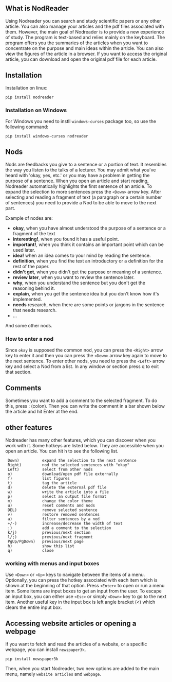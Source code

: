 ## What is NodReader

Using Nodreader you can search and study scientific papers or any other article.
You can also manage your articles and the pdf files associated with them.
However, the main goal of Nodreader is to provide a new experience of study. The program is text-based and relies mainly on the keyboard. The program offers you the summaries of the articles when you want to concentrate on the purpose and main ideas within the article. You can also view the figures of the article in a browser. If you want to access the original article, you can download and open the original pdf file for each article.

## Installation

Installation on linux:
```
pip install nodreader
```
### Installation on Windows
For Windows you need to instll `windows-curses` package too, so use the following command:
```
pip install windows-curses nodreader
```

## Nods
Nods are feedbacks you give to a sentence or a portion of text. It resembles the way you listen to the talks of a lecturer. You may admit what you've heard with 'okay, yes, etc.' or you may have a problem in getting the purpose of a sentence.
When you open an article and start reading, Nodreader automatically highlights the first sentence of an article. To expand the selection to more sentences press the `<Down>` arrow key. After selecting and reading a fragment of text (a paragraph or a certain number of sentences) you need to provide a Nod to be able to move to the next part. 

Example of nodes are:

 - **okay**, when you have almost understood the purpose of a sentence or a fragment of the text
 - **interesting!**, when you found it has a useful point.
 - **important!**, when you think it contains an important point which can be used later.
 - **idea!** when an idea comes to your mind by reading the sentence.
 - **definition**, when you find the text an introductory or a definition for the rest of the paper.
 - **didn't get**, when you didn't get the purpose or meaning of a sentence.
 - **review later**, when you want to review the sentence later.
 - **why**, when you understand the sentence but you don't get the reasoning behind it.
 - **explain**, when you get the sentence idea but you don't know how it's implemented.
 - **needs** research, when there are some points or jargons in the sentence that needs research.
 - ...
 

And some other nods.

### How to enter a nod

Since `okay` is supposed the common nod, you can press the `<Right>` arrow key to enter it and then you can press the `<Down>` arrow key again to move to the next sentence. To enter other nods, you need to press the `<Left>` arrow key and select a Nod from a list. In any window or section press q to exit that section. 

## Comments

Sometimes you want to add a comment to the selected fragment. To do this, press : (colon). Then you can write the comment in a bar shown below the article and hit Enter at the end.

## other features

Nodreader has many other features, which you can discover when you work with it. Some hotkeys are listed below. They are accessible when you open an article. You can hit h to see the following list. 

```
 Down)          expand the selection to the next sentence
 Right)         nod the selected sentences with "okay"
 Left)          select from other nods
 o)             download/open pdf file externally
 f)             list figures
 t)             tag the article
 d)             delete the external pdf file 
 w)             write the article into a file
 p)             select an output file format
 m)             change the color theme
 u)             reset comments and nods
 DEL)           remove selected sentence
 v)             restore removed sentences
 a)             filter sentences by a nod
 +/-)           increase/decrease the width of text
 :)             add a comment to the selection
 k/j)           previous/next section
 l/;)           previous/next fragment
 PgUp/PgDown)   previous/next page
 h)             show this list
 q)             close
```

###  working with menus and input boxes

Use `<Down>` or `<Up>` keys to navigate between the items of a menu. Optionally, you can press the hotkey associated with each item which is shown at the beginning of that option. Press `<Enter>` to open or run a menu item. Some items are input boxes to get an input from the user. To escape an input box, you can either use `<Esc>` or simply `<Down>` key to go to the next item. Another useful key in the input box is left angle bracket (<) which clears the entire input box.


## Accessing website articles or opening a webpage

If you want to fetch and read the articles of a website, or a specific webpage, you can install `newspaper3k`. 

```
pip install newspaper3k
```

Then, when you start Nodreader, two new options are added to the main menu, namely `website articles` and `webpage`.  
 
 

